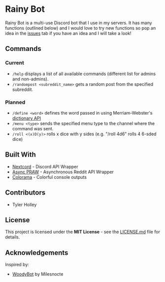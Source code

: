 # Rainy Bot
Rainy Bot is a multi-use Discord bot that I use in my servers. It has many functions (outlined below) and I would love to try new functions so pop an idea in the [issues](https://github.com/tholley7/Rainy_Bot/issues) tab if you have an idea and I will take a look!

## Commands

### Current
- `/help` displays a list of all available commands (different list for admins and non-admins).
- `/randompost <subreddit_name>` gets a random post from the specified subreddit.

### Planned
- `/define <word>` defines the word passed in using Merriam-Webster's [dictionary API](https://dictionaryapi.com/)
- `/menu <type>` sends the specified menu type to the channel where the command was sent.
- `/roll <(x)D(y)>` rolls x dice with y sides (e.g. "/roll 4d6" rolls 4 6-sded dice)

## Built With
- [Nextcord](https://nextcord.readthedocs.io/) - Discord API Wrapper
- [Async PRAW](https://asyncpraw.readthedocs.io/en/stable/code_overview/models/subreddit.html) - Asynchronous Reddit API Wrapper
- [Colorama](https://pypi.org/project/colorama/) - Colorful console outputs

## Contributors
- Tyler Holley

## License
This project is licensed under the **MIT License** - see the [LICENSE.md](LICENSE.md) file for details.

## Acknowledgements
Inspired by:

- [WoodyBot](https://github.com/Milesnocte/WoodyBot) by Milesnocte